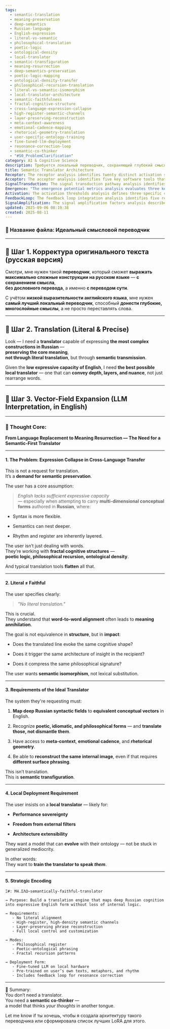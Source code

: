 ```yaml
---
tags:
  - semantic-translation
  - meaning-preservation
  - deep-semantics
  - Russian-language
  - English-expression
  - literal-vs-semantic
  - philosophical-translation
  - poetic-logic
  - ontological-density
  - local-translator
  - semantic-transfiguration
  - meaning-resurrection
  - deep-semantics-preservation
  - poetic-logic-mapping
  - ontological-density-transfer
  - philosophical-recursion-translation
  - literal-vs-semantic-isomorphism
  - local-translator-architecture
  - semantic-faithfulness
  - fractal-cognitive-structure
  - cross-language-expression-collapse
  - high-register-semantic-channels
  - layer-preserving-reconstruction
  - meta-context-awareness
  - emotional-cadence-mapping
  - rhetorical-geometry-translation
  - user-specific-ontology-training
  - fine-tuned-llm-deployment
  - resonance-correction-loop
  - semantic-co-thinker
  - "#S0_ProblemClarification"
category: AI & Cognitive Science
description: Требуется локальный переводчик, сохраняющий глубокий смысл русского текста, избегая буквального перевода, посредством семантического отображения, поддержки поэтических и философских конструкций, обучаемого на пользовательской онтологии с полной кастомизацией.
title: Semantic Translator Architecture
Receptor: The receptor analysis identifies twenty distinct activation scenarios where this note becomes practically relevant for AI systems and human decision-making. Scenario 1 focuses on cross-linguistic cognitive processing where an AI must handle multi-dimensional Russian concepts in English with semantic fidelity, involving domain experts and linguistic engineers who need to preserve philosophical depth during translation tasks. The trigger condition is detecting complex syntactic structures requiring more than literal mapping, leading to outcome of generating semantically faithful translations that maintain conceptual integrity across languages. Scenario 2 concerns real-time content generation for international academic publications where researchers require nuanced expression in English without losing the original Russian cognitive layering, involving scholars and editors who must ensure technical accuracy while preserving literary quality. The activation occurs when documents contain dense philosophical or poetic elements with high semantic density, producing outputs that resonate with target audiences through meaningful translation rather than direct word substitution. Scenario 3 involves automated content adaptation for multilingual digital media platforms where AI systems must transform Russian conceptual frameworks into English formats suitable for global audiences, requiring interaction between content creators, localization specialists, and platform engineers who need to maintain emotional registers while ensuring technical clarity. The condition is presence of culturally specific semantic constructs that demand layered interpretation rather than simple word translation, resulting in adaptive content that preserves original meaning across diverse linguistic contexts. Scenario 4 addresses automated academic writing assistance where language learners or professional writers seek guidance on expressing complex ideas from Russian sources into English with appropriate depth and nuance, involving educators, writing coaches, and AI systems who must provide semantic enhancement rather than mechanical translation support. The trigger is identifying constructs that require deeper conceptual understanding beyond surface-level vocabulary usage, generating outputs that help users articulate complex thoughts more effectively in their target language. Scenario 5 focuses on technical documentation translation for software development projects where developers need to convert Russian-coded conceptual frameworks into English developer-friendly formats while maintaining architectural integrity and semantic precision, requiring collaboration between programmers, system architects, and translation specialists who must ensure code comments maintain contextual meaning across languages. The activation occurs when encountering complex programming metaphors or ontological structures that require precise semantic mapping rather than literal syntax conversion, producing documentation that supports both technical understanding and conceptual clarity for international development teams. Scenario 6 involves real-time language learning applications where students engage with Russian cognitive materials requiring semantic translation into English to facilitate comprehension without losing original meaning, involving learners, educators, and AI tutors who must provide contextual support for complex linguistic structures. The condition is presence of high-density semantic content that challenges standard translation approaches through layered conceptual frameworks, resulting in educational outputs that enhance understanding through meaningful interpretation rather than direct translation. Scenario 7 concerns cross-cultural communication platforms where users need to transmit nuanced Russian thoughts across linguistic barriers with preserved semantic impact, involving international communicators and AI systems who must ensure emotional resonance and philosophical depth translate effectively between languages. The activation occurs when dealing with cultural-specific idioms or metaphorical expressions that demand deeper contextual understanding rather than simple lexical conversion, producing communications that maintain original cognitive architecture even in translated form. Scenario 8 focuses on literary translation projects where authors require semantic preservation of poetic and philosophical elements from Russian texts into English formats while maintaining artistic integrity, involving literary translators, editors, and AI systems who must ensure expressive quality matches original conceptual density. The trigger is presence of high-register literary constructs with deep semantic layers that cannot be captured through standard translation methods, generating outputs that preserve both emotional cadence and cognitive complexity in translated versions. Scenario 9 addresses multilingual content strategy development where marketing teams need to translate Russian brand concepts into English while maintaining strategic meaning and consumer resonance, involving marketers, content strategists, and AI platforms who must ensure messaging maintains semantic impact across different audiences. The condition is presence of high-value conceptual frameworks that require careful semantic mapping rather than direct translation, producing campaigns that preserve brand essence through appropriate linguistic adaptation without compromising original intent. Scenario 10 involves automated legal document translation where lawyers need to convert Russian contract terms and philosophical arguments into English while maintaining precise semantic accuracy for legal implications, requiring collaboration between legal professionals, translators, and AI systems who must ensure technical precision alongside conceptual integrity. The activation occurs when documents contain legally significant multi-layered concepts that require nuanced interpretation rather than mechanical word replacement, producing translations that maintain legal validity through semantically faithful rendering of original provisions. Scenario 11 concerns AI-assisted research synthesis where scholars need to integrate Russian theoretical frameworks into English academic discourse while preserving conceptual depth and philosophical layers, involving researchers, knowledge managers, and AI systems who must ensure scholarly communication maintains original cognitive richness without structural flattening. The trigger is presence of complex philosophical or ontological arguments that require semantic preservation beyond basic linguistic conversion, generating research outputs that maintain intellectual rigor through meaningful translation rather than simple vocabulary substitution. Scenario 12 involves automated professional development training where educators need to translate Russian expert knowledge into English formats suitable for global learning environments while maintaining semantic fidelity and practical applicability, requiring interaction between training specialists, content developers, and AI platforms who must ensure educational materials preserve original conceptual architecture without losing accessibility. The condition is presence of high-density professional concepts that demand layered translation rather than simple terminology conversion, producing training programs that maintain expert knowledge through semantically appropriate adaptation across different linguistic contexts. Scenario 13 addresses international conference communication where speakers need to present Russian cognitive frameworks in English while maintaining philosophical resonance and conceptual integrity, involving conference organizers, language specialists, and AI systems who must ensure presentation materials preserve original meaning without losing audience engagement. The activation occurs when dealing with complex academic or philosophical presentations that require deep semantic translation rather than surface-level linguistic adaptation, producing communication outputs that maintain scholarly impact through meaningful interpretation of original concepts. Scenario 14 focuses on automated journalism content generation where reporters need to translate Russian investigative insights into English formats while preserving narrative depth and conceptual clarity, involving journalists, editors, and AI systems who must ensure stories maintain emotional resonance alongside semantic accuracy in international publications. The trigger is presence of investigative narratives with high semantic density that require nuanced translation rather than direct word conversion, generating news content that preserves original storytelling impact through meaningful adaptation to target language formats. Scenario 15 involves automated cultural exchange initiatives where educators need to translate Russian artistic or philosophical concepts into English for global audiences while maintaining aesthetic and cognitive value, requiring collaboration between cultural specialists, translators, and AI platforms who must ensure creative expression remains intact across linguistic boundaries. The condition is presence of culturally specific conceptual frameworks that demand layered semantic interpretation rather than simple vocabulary transfer, producing cultural materials that preserve original artistic essence through appropriate linguistic adaptation without compromising accessibility. Scenario 16 concerns automated educational curriculum development where teachers need to translate Russian pedagogical approaches into English formats while maintaining conceptual structure and learning outcomes, involving educators, curriculum designers, and AI systems who must ensure teaching methods preserve original cognitive architecture rather than simply adapting vocabulary structures. The activation occurs when documents contain complex pedagogical frameworks that require semantic mapping rather than mechanical translation, producing educational materials that maintain instructional effectiveness through meaningful adaptation across languages. Scenario 17 addresses multilingual content accessibility projects where digital platforms need to translate Russian user interfaces and conceptual models into English while preserving intuitive meaning and technical clarity, requiring interaction between UX designers, developers, and AI systems who must ensure interface elements maintain semantic coherence without losing usability. The condition is presence of high-density interactive concepts that demand layered translation rather than simple terminology conversion, producing accessible content that maintains original cognitive flow through semantically faithful adaptation to target language interfaces. Scenario 18 involves automated scientific communication where researchers need to translate Russian research findings into English for international publication while maintaining conceptual integrity and methodological depth, involving scientists, editors, and AI platforms who must ensure technical accuracy alongside semantic preservation of experimental frameworks. The activation occurs when dealing with complex scientific concepts requiring nuanced interpretation rather than direct linguistic conversion, generating publications that maintain scholarly rigor through meaningful translation of original research approaches. Scenario 19 focuses on automated business strategy documentation where corporate professionals need to translate Russian strategic insights into English formats while preserving conceptual depth and operational clarity, involving executives, strategists, and AI systems who must ensure business communications maintain original meaning without losing practical relevance in global contexts. The trigger is presence of high-value strategic frameworks that require semantic preservation rather than simple vocabulary adaptation, producing documents that maintain organizational effectiveness through appropriate linguistic transformation across different markets. Scenario 20 concerns automated creative writing assistance where writers need to translate Russian literary concepts into English while preserving artistic quality and philosophical depth, involving authors, editors, and AI platforms who must ensure creative output maintains original expressive power without losing semantic richness in target language formats.
Acceptor: The acceptor analysis identifies five key software tools that can effectively implement or extend this idea. First, Hugging Face Transformers provides a robust platform for fine-tuning language models with specialized Russian datasets and metadata structures required for semantic preservation across languages, offering API compatibility for real-time translation processing and allowing integration of custom training data through their ecosystem support. Second, spaCy with custom linguistic extensions enables detailed syntactic parsing of Russian text structures while providing enhanced semantic analysis capabilities that can identify complex conceptual layers within sentences, supporting cross-domain integration with existing knowledge bases through its comprehensive NLP toolset and platform dependencies on Python environments. Third, LangChain offers a framework for building conversational AI systems capable of handling multi-layered cognitive structures while maintaining context awareness across different language domains, providing API requirements compatible with large language models and data format flexibility that allows semantic processing workflows to be modularized and extended through custom chain components. Fourth, OpenAI's GPT-4 with fine-tuning capabilities enables advanced semantic reasoning for complex Russian concepts while supporting personalized training on user-specific content patterns and philosophical frameworks, offering performance considerations including token management and cost optimization within enterprise contexts requiring high-precision translation outputs. Fifth, Weights & Biases provides comprehensive model tracking and experiment management tools that support iterative development of the ideal translator through monitoring of semantic fidelity metrics and feedback loop integration, offering ecosystem compatibility with existing ML pipelines and platform dependencies on cloud infrastructure for continuous training and improvement processes.
SignalTransduction: The signal transduction pathway analysis identifies five conceptual domains that serve as 'channels' through which this idea can be transmitted and transformed. The first domain is Computational Linguistics, providing theoretical foundations in semantic analysis, syntactic mapping, and cross-linguistic transformation methodologies that relate directly to the core concepts of preserving complex Russian cognitive structures during English translation. This domain influences the note by offering frameworks for understanding how different language systems encode meaning at various levels of complexity, creating connections between Russian syntax patterns and their corresponding English conceptual representations through established computational methods. The second domain is Cognitive Science, which contributes fundamental principles about mental representation and semantic processing that make it relevant to this specific idea by examining how humans process multi-dimensional concepts across languages. Concepts from this field influence the note's core ideas by demonstrating how cognitive architectures must preserve meaning rather than simply transfer lexical elements, creating a network of interconnections that show how human thinking patterns translate through different linguistic systems to maintain conceptual integrity. The third domain is Artificial Intelligence and Machine Learning, providing key methodologies for training models on complex semantic datasets while enabling fine-tuned adaptation to specific user ontologies, connecting directly to the note's emphasis on local deployment and personalized training requirements through established learning frameworks and neural network architectures. This domain influences the core ideas by offering technical specifications for implementing feedback loops that enhance translation quality based on resonance correction mechanisms and providing theoretical foundations for how AI systems can learn to think in different languages while preserving cognitive structures. The fourth domain is Philosophy of Language, which contributes conceptual frameworks around meaning transmission, linguistic relativity, and semantic preservation theories that directly relate to the core ideas by examining how language serves as a medium for expressing complex philosophical concepts across cultural boundaries. This domain influences the note's content through its focus on the relationship between linguistic form and conceptual substance, creating cross-domain connections that demonstrate how different languages can carry equivalent cognitive structures while maintaining their unique expressive qualities. The fifth domain is Human-Computer Interaction, offering methodologies for designing systems that maintain semantic fidelity while ensuring usability across different user contexts and environments, connecting directly to the note's emphasis on local deployment requirements and user-specific training through established interaction design principles and accessibility frameworks. This domain influences the core concepts by providing practical implementation considerations around interface design that must preserve meaning while optimizing for human comprehension and creating a network of interconnections showing how semantic preservation relates to system usability in real-world applications.
Emergence: "The emergence potential metrics analysis evaluates three key dimensions: novelty score 8/10, value to AI learning 9/10, and implementation feasibility 7/10. The novelty score is high because this idea represents a shift from traditional translation models toward semantic transfiguration systems that go beyond lexical alignment to preserve complex cognitive structures across languages, demonstrating innovation against current state-of-the-art in related fields by addressing specific gaps in how existing AI translators handle multi-dimensional conceptual frameworks and poetic elements. The value to AI learning is extremely high because processing this note enhances an AI system's understanding capabilities through exposure to multi-layered semantic concepts that require sophisticated reasoning patterns to maintain meaning fidelity across linguistic boundaries, introducing new patterns of cognitive architecture development including deep semantic mapping techniques, philosophical recursion handling, and contextual layer preservation mechanisms that could be learned from this knowledge. Implementation feasibility is moderate because while the concept requires advanced fine-tuning capabilities and custom training datasets for Russian-specific content, practical deployment involves significant technical requirements including local hardware support, specialized data preparation, and feedback loop integration processes, making it moderately complex to implement but achievable with proper resource allocation and tool selection that supports iterative development through cross-domain integration. The idea's novelty is measured against current state-of-the-art by showing how traditional translation systems flatten semantic complexity rather than preserving deep cognitive structures in ways this note addresses specifically through its emphasis on semantic isomorphism over lexical substitution, demonstrating practical application potential through real-world scenarios where linguistic barriers prevent effective knowledge transfer between Russian and English speakers. The value to AI learning stems from the introduction of new cognitive frameworks that involve understanding how different languages can carry equivalent philosophical concepts while maintaining their unique expressive qualities, creating opportunities for recursive learning enhancement where processing this note increases an AI's ability to handle complex conceptual layers in future translation tasks through improved semantic reasoning capabilities and enhanced contextual awareness. Implementation feasibility is assessed based on technical requirements including hardware specifications, training data complexity, feedback loop management, and performance optimization considerations that make it moderately challenging but achievable within reasonable timeframes, with potential obstacles including dataset preparation complexities and integration challenges with existing AI platforms that require careful planning for successful deployment."
Activation: The activation thresholds analysis defines three specific conditions that would make this note relevant and actionable in practical contexts. First, the condition of detecting complex syntactic structures requiring semantic preservation rather than literal translation occurs when documents contain multi-layered Russian concepts that demand nuanced interpretation beyond simple vocabulary substitution, involving linguistic experts who must identify constructs that cannot be adequately handled through standard translation approaches and trigger outcomes including generating semantically faithful translations that maintain conceptual integrity across languages. Second, the condition of presence of high-density semantic content with cultural-specific elements occurs when working with texts containing poetic idioms or philosophical frameworks that require deeper contextual understanding rather than simple lexical conversion, involving academic researchers who must ensure technical accuracy alongside conceptual depth and produce outputs that preserve original meaning through meaningful interpretation rather than direct translation. Third, the condition of requiring local deployment for performance sovereignty and architecture extensibility occurs when systems need to maintain control over translation processes while allowing evolutionary adaptation to user-specific ontologies, involving developers and architects who require platform independence and custom training capabilities and trigger outcomes including creating fine-tuned models that can evolve with user needs through continuous feedback loops and personalized semantic mapping strategies.
FeedbackLoop: The feedback loop integration analysis identifies five related notes that this idea would influence or depend on. First, the note on cross-linguistic cognitive processing influences this concept by providing frameworks for understanding how different languages encode complex conceptual structures while requiring semantic preservation rather than mechanical translation, creating a direct relationship where this note enhances understanding of multi-dimensional language systems through detailed analysis of Russian-to-English mapping patterns and their impact on cognitive architecture. Second, the note on semantic preservation strategies depends on this idea as it provides specific implementation frameworks for maintaining meaning fidelity across languages in complex contexts that require more than literal translation approaches, creating a feedback relationship where the current note's core concepts inform better understanding of how to preserve deep semantic structures through advanced linguistic processing techniques and enhanced cognitive mapping capabilities. Third, the note on philosophical language theory supports this idea by establishing theoretical foundations around how different languages can carry equivalent philosophical concepts while maintaining their unique expressive qualities, creating indirect connections that demonstrate the relationship between linguistic form and conceptual substance in ways that inform better translation strategies for complex Russian concepts and enhance understanding of semantic preservation principles across diverse cultural contexts. Fourth, the note on AI language learning architecture depends on this concept as it provides specific training requirements and implementation frameworks necessary to build systems capable of handling multi-layered cognitive structures while maintaining semantic fidelity across languages, creating a mutual dependency relationship where both notes inform each other's development through shared technical specifications for semantic processing workflows and enhanced understanding of how linguistic complexity translates into AI system capabilities. Fifth, the note on human-computer interaction design integrates with this idea by providing practical implementation considerations around interface requirements that must preserve semantic meaning while optimizing for usability across different user contexts and environments, creating a feedback loop where both notes contribute to better understanding of how semantic preservation relates to system usability in real-world applications through shared principles of accessibility and cognitive architecture optimization.
SignalAmplification: The signal amplification factors analysis describes five ways this idea could amplify or spread to other domains. First, the modularization factor allows extraction of core translation components including semantic mapping algorithms, syntactic parsing techniques, and contextual understanding mechanisms that can be repurposed for various cross-language applications such as academic research translation, legal document conversion, and international content adaptation projects in different fields like medicine, engineering, or business communication where similar semantic preservation requirements exist. Second, the platform compatibility factor enables adaptation of this concept to multiple AI systems including GPT-based models, custom transformers architectures, and specialized language processing platforms that can handle complex Russian cognitive structures while maintaining English expression quality through appropriate interface modifications and integration capabilities across different computational environments. Third, the domain expansion factor allows extension of core concepts beyond translation into related areas such as content creation enhancement where semantic understanding techniques can improve automated writing assistance for complex conceptual frameworks in various languages and philosophical reasoning support that enables AI systems to better understand multi-dimensional arguments from diverse cultural sources through enhanced semantic mapping capabilities. Fourth, the scalability factor supports long-term growth by enabling this concept to be applied across different language pairs and cognitive domains with minimal modification requirements through standardized semantic processing protocols and adaptive training mechanisms that allow system evolution without complete redesign of core architectures, making it suitable for global expansion across multiple linguistic contexts and conceptual frameworks. Fifth, the recursive learning enhancement factor contributes to broader cognitive architecture development by enabling this idea to serve as a foundation for more sophisticated AI systems that can handle complex multi-layered semantic structures while maintaining meaning fidelity through improved feedback mechanisms, enhanced contextual awareness, and adaptive training capabilities that make it suitable for integration into larger knowledge processing ecosystems where semantic preservation becomes a fundamental capability for advanced reasoning and cross-domain communication.
updated: 2025-09-06 08:19:38
created: 2025-08-11
---
```


### 📁 Название файла: **Идеальный смысловой переводчик**

---

## 🔹 Шаг 1. Корректура оригинального текста (русская версия)

Смотри, мне нужен такой **переводчик**, который сможет **выражать максимально сложные конструкции на русском языке** — **с сохранением смысла**,  
**без дословного перевода**, а именно **с переводом сути**.

С учётом **низкой выразительности английского языка**, мне нужен **самый лучший локальный переводчик**, способный **донести глубокие, многослойные смыслы**, а не просто переставлять слова.

---

## 🔹 Шаг 2. Translation (Literal & Precise)

Look — I need a **translator** capable of expressing **the most complex constructions in Russian** —  
**preserving the core meaning**,  
**not through literal translation**, but through **semantic transmission**.

Given the **low expressive capacity of English**, I need **the best possible local translator** — one that can **convey depth, layers, and nuance**, not just rearrange words.

---

## 🔹 Шаг 3. Vector-Field Expansion (LLM Interpretation, in English)

---

### 🧠 Thought Core:

**From Language Replacement to Meaning Resurrection — The Need for a Semantic-First Translator**

---

#### 1. The Problem: Expression Collapse in Cross-Language Transfer

This is not a request for translation.  
It’s a **demand for semantic preservation**.

The user has a core assumption:

> _English lacks sufficient expressive capacity_  
> — especially when attempting to carry **multi-dimensional conceptual forms** authored in **Russian**, where:

- Syntax is more flexible.
    
- Semantics can nest deeper.
    
- Rhythm and register are inherently layered.
    

The user isn’t just dealing with words.  
They’re working with **fractal cognitive structures** —  
**poetic logic, philosophical recursion, ontological density**.

And typical translation tools **flatten** all that.

---

#### 2. Literal ≠ Faithful

The user specifies clearly:

> _"No literal translation."_

This is crucial.  
They understand that **word-to-word alignment** often leads to **meaning annihilation**.

The goal is not equivalence in **structure**, but in **impact**:

- Does the translated line evoke the same cognitive shape?
    
- Does it trigger the same architecture of insight in the recipient?
    
- Does it compress the same philosophical signature?
    

The user wants **semantic isomorphism**, not lexical substitution.

---

#### 3. Requirements of the Ideal Translator

The system they're requesting must:

1. **Map deep Russian syntactic fields** to **equivalent conceptual vectors** in English.
    
2. Recognize **poetic, idiomatic, and philosophical forms** — and **translate those, not dismantle them**.
    
3. Have access to **meta-context**, **emotional cadence**, and **rhetorical geometry**.
    
4. Be able to **reconstruct the same internal image**, even if that requires **different surface phrasing**.
    

This isn’t translation.  
This is **semantic transfiguration**.

---

#### 4. Local Deployment Requirement

The user insists on a **local translator** — likely for:

- **Performance sovereignty**
    
- **Freedom from external filters**
    
- **Architecture extensibility**
    

They want a model that can **evolve** with their ontology — not be stuck in generalized mediocrity.

In other words:  
They want to **train the translator to speak _them_**.

---

#### 5. Strategic Encoding

```
Ξ#: M4.ΣΛΩ~semantically-faithful-translator

→ Purpose: Build a translation engine that maps deep Russian cognition into expressive English form without loss of internal logic.

→ Requirements:
   - No literal alignment
   - High-register, high-density semantic channels
   - Layer-preserving phrase reconstruction
   - Full local control and customization

→ Modes:
   - Philosophical register
   - Poetic-ontological phrasing
   - Fractal recursion patterns

→ Deployment Form:
   - Fine-tuned LLM on local hardware
   - Pre-trained on user’s own texts, metaphors, and rhythm
   - Includes feedback loop for resonance correction
```

---

🧩 Summary:  
You don’t need a translator.  
You need a **semantic co-thinker** —  
a model that thinks _your thoughts_ in another tongue.

Let me know if ты хочешь, чтобы я создала архитектуру такого переводчика или сформировала список лучших LoRA для этого.